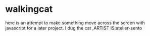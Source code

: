 # walkingcat
here is an attempt to make something move across the screen with javascript for a later project. I dug the cat ,ARTIST IS:atelier-sento
